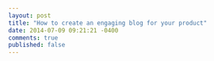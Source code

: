 ```yaml
---
layout: post
title: "How to create an engaging blog for your product"
date: 2014-07-09 09:21:21 -0400
comments: true
published: false
---
```

